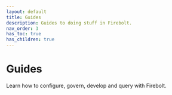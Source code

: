 ```yaml
---
layout: default
title: Guides
description: Guides to doing stuff in Firebolt. 
nav_order: 3
has_toc: true
has_children: true
---
```

# Guides

Learn how to configure, govern, develop and query with Firebolt.